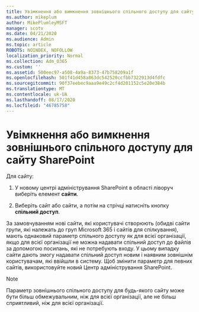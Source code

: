 ```yaml
---
title: Увімкнення або вимкнення зовнішнього спільного доступу для сайту SharePoint
ms.author: mikeplum
author: MikePlumleyMSFT
manager: scotv
ms.date: 04/21/2020
ms.audience: Admin
ms.topic: article
ROBOTS: NOINDEX, NOFOLLOW
localization_priority: Normal
ms.collection: Adm_O365
ms.custom: ''
ms.assetid: 500eec97-a508-4a9a-8373-47b758209a1f
ms.openlocfilehash: 501f41d458a863dc542520ccfbb7322913d4fdfc
ms.sourcegitcommit: 90f37eebec9aaa9e49c2cf4d201152c5e20e384b
ms.translationtype: MT
ms.contentlocale: uk-UA
ms.lasthandoff: 08/17/2020
ms.locfileid: "46785758"
---
```

# <a name="turn-external-sharing-on-or-off-for-a-sharepoint-site"></a>Увімкнення або вимкнення зовнішнього спільного доступу для сайту SharePoint

Для сайту:
  
1. У новому центрі адміністрування SharePoint в області ліворуч виберіть елемент **сайти**.
    
2. Виберіть сайт або сайти, а потім на стрічці натисніть кнопку **спільний доступ**.
    
За замовчуванням нові сайти, які користувачі створюють (обидві сайти групи, які належать до груп Microsoft 365 і сайтів для спілкування), мають однаковий параметр спільного доступу як для всієї організації, якщо для всієї організації не можна надавати спільний доступ до файлів за допомогою посилань, які не потребують входу. У цьому випадку сайти дають змогу надавати спільний доступ новим і наявним зовнішнім користувачам, які ввійшли в систему. Щоб змінити параметр для певних сайтів, використовуйте новий Центр адміністрування SharePoint.
  
> [!NOTE]
> Параметр зовнішнього спільного доступу для будь-якого сайту може бути більш обмежувальним, ніж для всієї організації, але не більш сприятливий, ніж для всієї організації. 
  

